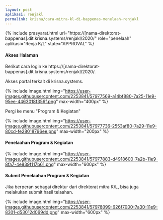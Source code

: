 ```yaml
---
layout: post
aplikasi: renjakl
permalink: krisna/cara-mitra-kl-di-bappenas-menelaah-renjakl
---
```


{% include prasyarat.html 
    url="https://[nama-direktorat-bappenas].dit.krisna.systems/renjakl/2020/"
    role="penelaah"
    aplikasi="Renja K/L"
    state="APPROVAL"
%}

#### Akses Halaman 

Berikut cara login ke https://[nama-direktorat-bappenas].dit.krisna.systems/renjakl/2020/.

Akses portal terkait di krisna.systems.

{% include image.html
    img="https://user-images.githubusercontent.com/2253841/57977569-a14bf880-7a25-11e9-95ee-4463018f356f.png"
    max-width="400px"
%}

Pergi ke menu "Program & Kegiatan"

{% include image.html
    img="https://user-images.githubusercontent.com/2253841/57977736-2553af80-7a29-11e9-80cd-fe28018796ee.png"
    max-width="200px"
%}

#### Penelaahan Program & Kegiatan

{% include image.html
    img="https://user-images.githubusercontent.com/2253841/57977883-d4918600-7a2b-11e9-8fa7-4e839f117b61.png"
    max-width="600px"
%}

#### Submit Penelaahan Program & Kegiatan

Jika berperan sebagai direktur dari direktorat mitra K/L, bisa juga melakukan submit hasil telaahan.

{% include image.html
    img="https://user-images.githubusercontent.com/2253841/57978099-626f7000-7a30-11e9-8301-d53012d069dd.png"
    max-width="600px"
%}

